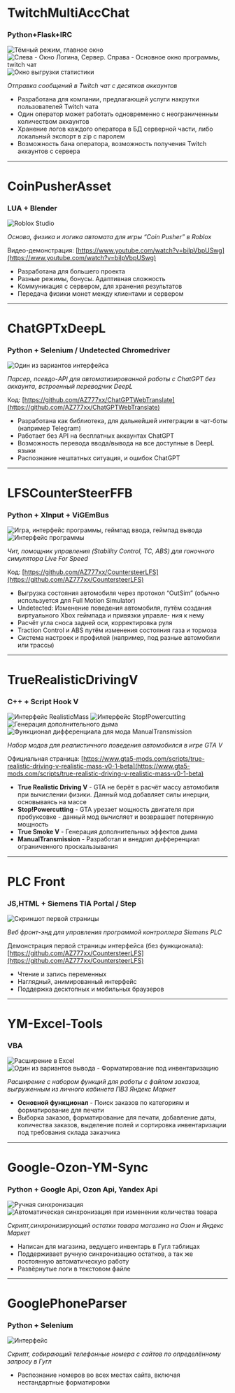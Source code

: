# TwitchMultiAccChat
### Python+Flask+IRC
![Тёмный режим, главное окно](img/Projects/TwitchMultiAccChat2.PNG)
![Слева - Окно Логина, Сервер. Справа - Основное окно программы, twitch чат](img/Projects/TwitchMultiAccChat1.PNG)
![Окно выгрузки статистики](img/Projects/TwitchMultiAccChat3.PNG)

*Отправка сообщений в Twitch чат с десятков аккаунтов*

- Разработана для компании, предлагающей услуги накрутки пользователей Twitch чата
- Один оператор может работать одновременно с неограниченным количеством аккаунтов
- Хранение логов каждого оператора в БД серверной части, либо локальный экспорт в zip с паролем
- Возможность бана оператора, возможность получения Twitch аккаунтов с сервера
----------
# CoinPusherAsset
### LUA + Blender
![Roblox Studio](img/Projects/CoinPusherAsset1.PNG)

*Основа, физика и логика автомата для игры “Coin Pusher” в Roblox*

Видео-демонстрация: [https://www.youtube.com/watch?v=biIpVbpUSwg](https://www.youtube.com/watch?v=biIpVbpUSwg)

- Разработана для большего проекта
- Разные режимы, бонусы. Адаптивная сложность
- Коммуникация с сервером, для хранения результатов
- Передача физики монет между клиентами и сервером
------------
# ChatGPTxDeepL
### Python + Selenium / Undetected Chromedriver
![Один из вариантов интерфейса](img/Projects/ChatGPTxDeepL.PNG)

*Парсер, псевдо-API для автоматизированной работы с ChatGPT без аккаунта, встроенный переводчик DeepL*

Код: [https://github.com/AZ777xx/ChatGPTWebTranslate](https://github.com/AZ777xx/ChatGPTWebTranslate)

- Разработана как библиотека, для дальнейшей интеграции в чат-боты (например Telegram)
- Работает без API на бесплатных аккаунтах ChatGPT
- Возможность перевода ввода/вывода на все доступные в DeepL языки
- Распознание нештатных ситуация, и ошибок ChatGPT
------------
# LFSCounterSteerFFB
### Python + XInput + ViGEmBus
![Игра, интерфейс программы, геймпад ввода, геймпад вывода](img/Projects/LFSCounterSteerFFB1.PNG)
![Интерфейс программы](img/Projects/LFSCounterSteerFFB2.PNG)

*Чит, помощник управления (Stability Control, TC, ABS) для гоночного симулятора Live For Speed*

Код: [https://github.com/AZ777xx/CountersteerLFS](https://github.com/AZ777xx/CountersteerLFS)

- Выгрузка состояния автомобиля через протокол “OutSim” (обычно используется для Full Motion Simulator)
- Undetected: Изменение поведения автомобиля, путём создания виртуального Xbox геймпада и привязки управле-
ния к нему
- Расчёт угла сноса задней оси, корректировка руля
- Traction Control и ABS путём изменения состояния газа и тормоза
- Система настроек и профилей (например, под разные автомобили или трассы)
---------------
# TrueRealisticDrivingV
### C++ + Script Hook V
![Интерфейс RealisticMass](img/Projects/TrueRDV.png)
![Интерфейс Stop!Powercutting](img/Projects/TrueRDV2.png)
![Генерация дополнительного дыма](img/Projects/TrueSmoke.png)
![Функционал дифференциала для мода ManualTransmission](img/Projects/ManualTransmissionLSD.PNG)

*Набор модов для реалистичного поведения автомобился в игре GTA V*

Официальная страница: [https://www.gta5-mods.com/scripts/true-realistic-driving-v-realistic-mass-v0-1-beta](https://www.gta5-mods.com/scripts/true-realistic-driving-v-realistic-mass-v0-1-beta)

- __True Realistic Driving V__ - GTA не берёт в расчёт массу автомобиля при вычислении физики. Данный мод добавляет силы инерции, основываясь на массе
- __Stop!Powercutting__ - GTA урезает мощность двигателя при пробуксовке - данный мод вычисляет и возврашает потерянную мощность
- __True Smoke V__ - Генерация дополнительных эффектов дыма
- __ManualTransmission__ - Разработал и внедрил дифференциал ограниченного проскальзывания

----------------
# PLC Front
### JS,HTML + Siemens TIA Portal / Step
![Скриншот первой страницы](img/Projects/PLCFront1.png)

*Веб фронт-энд для управления программой контроллера Siemens PLC*

Демонстрация первой страницы интерфейса (без функционала): [https://github.com/AZ777xx/CountersteerLFS](https://github.com/AZ777xx/CountersteerLFS)

- Чтение и запись переменных
- Наглядный, анимированный интерфейс
- Поддержка десктопных и мобильных браузеров
------------------
# YM-Excel-Tools
### VBA
![Расширение в Excel](img/Projects/YmExcel1.PNG)
![Один из вариантов вывода - Форматирование под инвентаризацию](img/Projects/YmExcel2.png)

*Расширение с набором функций для работы с файлом заказов, выгруженным из личного кабинета ПВЗ Яндекс Маркет*

- __Основной функционал__ - Поиск заказов по категориям и форматирование для печати
- Выборка заказов, форматирование для печати, добавление даты, количества заказов, выделение полей и сортировка инвентаризации под требования склада заказчика
-------------
# Google-Ozon-YM-Sync
### Python + Google Api, Ozon Api, Yandex Api
![Ручная синхронизация](img/Projects/Google-Ozon-YM-Sync1.png)
![Автоматическая синхронизация при изменении количества товара](img/Projects/Google-Ozon-YM-Sync2.png)

*Скрипт,синхронизирующий остатки товара магазина на Озон и Яндекс Маркет*

- Написан для магазина, ведущего инвентарь в Гугл таблицах
- Поддерживает ручную синхронизацию остатков, а так же постоянную автоматическую работу
- Развёрнутые логи в текстовом файле
-------------
# GooglePhoneParser
### Python + Selenium
![Интерфейс](img/Projects/GooglePhoneParser.png)

*Скрипт, собирающий телефонные номера с сайтов по определённому запросу в Гугл*

- Распознание номеров во всех местах сайта, включая нестандартные форматировки

<!-- # plc web # duplicate photo finder -->